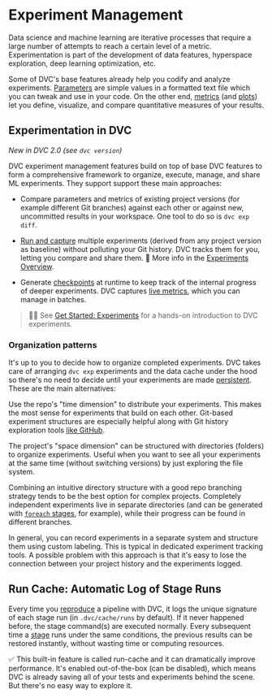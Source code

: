 # Experiment Management

Data science and machine learning are iterative processes that require a large
number of attempts to reach a certain level of a metric. Experimentation is part
of the development of data features, hyperspace exploration, deep learning
optimization, etc.

Some of DVC's base features already help you codify and analyze experiments.
[Parameters](/doc/command-reference/params) are simple values in a formatted
text file which you can tweak and use in your code. On the other end,
[metrics](/doc/command-reference/metrics) (and
[plots](/doc/command-reference/plots)) let you define, visualize, and compare
quantitative measures of your results.

## Experimentation in DVC

_New in DVC 2.0 (see `dvc version`)_

DVC experiment management features build on top of base DVC features to form a
comprehensive framework to organize, execute, manage, and share ML experiments.
They support support these main approaches:

- Compare parameters and metrics of existing project versions (for example
  different Git branches) against each other or against new, uncommitted results
  in your workspace. One tool to do so is `dvc exp diff`.

- [Run and capture] multiple experiments (derived from any project version as
  baseline) without polluting your Git history. DVC tracks them for you, letting
  you compare and share them. 📖 More info in the [Experiments
  Overview][experiments].

- Generate [checkpoints] at runtime to keep track of the internal progress of
  deeper experiments. DVC captures [live metrics](/doc/dvclive), which you can
  manage in batches.

[run and capture]: /doc/user-guide/experiment-management/running-experiments
[experiments]: /doc/user-guide/experiment-management/experiments-overview
[checkpoints]: /doc/user-guide/experiment-management/checkpoints

> 👨‍💻 See [Get Started: Experiments](/doc/start/experiments) for a hands-on
> introduction to DVC experiments.

### Organization patterns

It's up to you to decide how to organize completed experiments. DVC takes care
of arranging `dvc exp` experiments and the data <abbr>cache</abbr> under the
hood so there's no need to decide until your experiments are made [persistent].
These are the main alternatives:

<toggle>
<tab title="Git tags and branches">

Use the repo's "time dimension" to distribute your experiments. This makes the
most sense for experiments that build on each other. Git-based experiment
structures are especially helpful along with Git history exploration tools [like
GitHub].

[like github]:
  https://docs.github.com/en/github/visualizing-repository-data-with-graphs/viewing-a-repositorys-network

</tab>
<tab title="Directories">

The project's "space dimension" can be structured with directories (folders) to
organize experiments. Useful when you want to see all your experiments at the
same time (without switching versions) by just exploring the file system.

</tab>
<tab title="Hybrid">

Combining an intuitive directory structure with a good repo branching strategy
tends to be the best option for complex projects. Completely independent
experiments live in separate directories (and can be generated with [`foreach`
stages], for example), while their progress can be found in different branches.

</tab>
<tab title="Labels">

In general, you can record experiments in a separate system and structure them
using custom labeling. This is typical in dedicated experiment tracking tools. A
possible problem with this approach is that it's easy to lose the connection
between your project history and the experiments logged.

</tab>
</toggle>

[`foreach` stages]:
  /doc/user-guide/project-structure/pipelines-files#foreach-stages
[persistent]: /doc/user-guide/experiment-management/persisting-experiments

## Run Cache: Automatic Log of Stage Runs

Every time you [reproduce](/doc/command-reference/repro) a pipeline with DVC, it
logs the unique signature of each stage run (in `.dvc/cache/runs` by default).
If it never happened before, the stage command(s) are executed normally. Every
subsequent time a [stage](/doc/command-reference/run) runs under the same
conditions, the previous results can be restored instantly, without wasting time
or computing resources.

✅ This built-in feature is called <abbr>run-cache</abbr> and it can
dramatically improve performance. It's enabled out-of-the-box (can be disabled),
which means DVC is already saving all of your tests and experiments behind the
scene. But there's no easy way to explore it.
